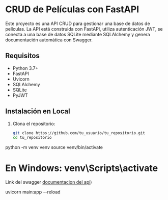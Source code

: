 # CRUD de Películas con FastAPI

Este proyecto es una API CRUD para gestionar una base de datos de películas. La API está construida con FastAPI, utiliza autenticación JWT, se conecta a una base de datos SQLite mediante SQLAlchemy y genera documentación automática con Swagger.

## Requisitos

- Python 3.7+
- FastAPI
- Uvicorn
- SQLAlchemy
- SQLite
- PyJWT

## Instalación en Local

1. Clona el repositorio:
   ```bash
   git clone https://github.com/tu_usuario/tu_repositorio.git
   cd tu_repositorio

python -m venv venv
source venv/bin/activate  
# En Windows: venv\Scripts\activate


Link del swagger
[documentacion del api](https://movies-1-16a7.onrender.com/docs))


uvicorn main:app --reload
